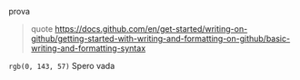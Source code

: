 prova
> quote
> https://docs.github.com/en/get-started/writing-on-github/getting-started-with-writing-and-formatting-on-github/basic-writing-and-formatting-syntax


 `rgb(0, 143, 57)`  Spero vada

